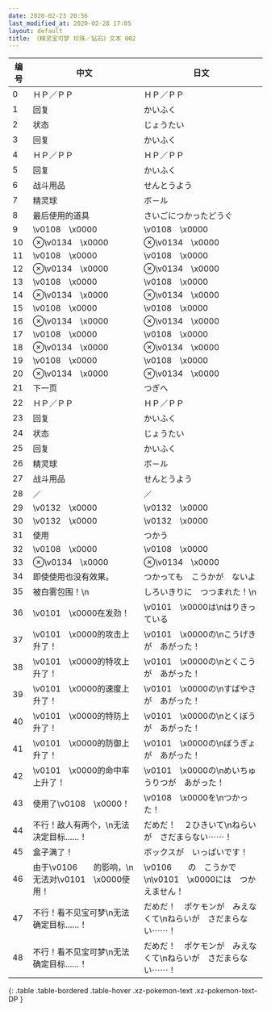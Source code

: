```yaml
---
date: 2020-02-23 20:56
last_modified_at: 2020-02-28 17:05
layout: default
title: 《精灵宝可梦 珍珠／钻石》文本 002
---
```

| 编号 | 中文 | 日文 |
| ---- | ---- | ---- |
| 0 | ＨＰ／ＰＰ | ＨＰ／ＰＰ |
| 1 | 回复 | かいふく |
| 2 | 状态 | じょうたい |
| 3 | 回复 | かいふく |
| 4 | ＨＰ／ＰＰ | ＨＰ／ＰＰ |
| 5 | 回复 | かいふく |
| 6 | 战斗用品 | せんとうよう |
| 7 | 精灵球 | ボ－ル |
| 8 | 最后使用的道具 | さいごにつかったどうぐ |
| 9 | \v0108　\x0000 | \v0108　\x0000 |
| 10 | ⊗\v0134　\x0000 | ⊗\v0134　\x0000 |
| 11 | \v0108　\x0000 | \v0108　\x0000 |
| 12 | ⊗\v0134　\x0000 | ⊗\v0134　\x0000 |
| 13 | \v0108　\x0000 | \v0108　\x0000 |
| 14 | ⊗\v0134　\x0000 | ⊗\v0134　\x0000 |
| 15 | \v0108　\x0000 | \v0108　\x0000 |
| 16 | ⊗\v0134　\x0000 | ⊗\v0134　\x0000 |
| 17 | \v0108　\x0000 | \v0108　\x0000 |
| 18 | ⊗\v0134　\x0000 | ⊗\v0134　\x0000 |
| 19 | \v0108　\x0000 | \v0108　\x0000 |
| 20 | ⊗\v0134　\x0000 | ⊗\v0134　\x0000 |
| 21 | 下一页 | つぎへ |
| 22 | ＨＰ／ＰＰ | ＨＰ／ＰＰ |
| 23 | 回复 | かいふく |
| 24 | 状态 | じょうたい |
| 25 | 回复 | かいふく |
| 26 | 精灵球 | ボ－ル |
| 27 | 战斗用品 | せんとうよう |
| 28 | ／ | ／ |
| 29 | \v0132　\x0000 | \v0132　\x0000 |
| 30 | \v0132　\x0000 | \v0132　\x0000 |
| 31 | 使用 | つかう |
| 32 | \v0108　\x0000 | \v0108　\x0000 |
| 33 | ⊗\v0134　\x0000 | ⊗\v0134　\x0000 |
| 34 | 即使使用也没有效果。 | つかっても　こうかが　ないよ |
| 35 | 被白雾包围！\n | しろいきりに　つつまれた！\n |
| 36 | \v0101　\x0000在发劲！ | \v0101　\x0000は\nはりきっている |
| 37 | \v0101　\x0000的攻击上升了！ | \v0101　\x0000の\nこうげきが　あがった！ |
| 38 | \v0101　\x0000的特攻上升了！ | \v0101　\x0000の\nとくこうが　あがった！ |
| 39 | \v0101　\x0000的速度上升了！ | \v0101　\x0000の\nすばやさが　あがった！ |
| 40 | \v0101　\x0000的特防上升了！ | \v0101　\x0000の\nとくぼうが　あがった！ |
| 41 | \v0101　\x0000的防御上升了！ | \v0101　\x0000の\nぼうぎょが　あがった！ |
| 42 | \v0101　\x0000的命中率上升了！ | \v0101　\x0000の\nめいちゅうりつが　あがった！ |
| 43 | 使用了\v0108　\x0000！ | \v0108　\x0000を\nつかった！ |
| 44 | 不行！敌人有两个，\n无法决定目标……！ | だめだ！　２ひきいて\nねらいが　さだまらない⋯⋯！ |
| 45 | 盒子满了！ | ボックスが　いっぱいです！ |
| 46 | 由于\v0106　　的影响，\n无法对\v0101　\x0000使用！ | \v0106　　の　こうかで\n\v0101　\x0000には　つかえません！ |
| 47 | 不行！看不见宝可梦\n无法确定目标……！ | だめだ！　ポケモンが　みえなくて\nねらいが　さだまらない⋯⋯！ |
| 48 | 不行！看不见宝可梦\n无法确定目标……！ | だめだ！　ポケモンが　みえなくて\nねらいが　さだまらない⋯⋯！ |
{: .table .table-bordered .table-hover .xz-pokemon-text .xz-pokemon-text-DP }
